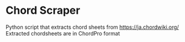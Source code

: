 # Chord Scraper
Python script that extracts chord sheets from https://ja.chordwiki.org/
Extracted chordsheets are in ChordPro format